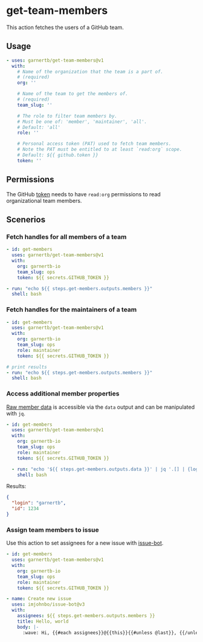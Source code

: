 # get-team-members

This action fetches the users of a GitHub team.

## Usage

```yaml
- uses: garnertb/get-team-members@v1
  with:
    # Name of the organization that the team is a part of.
    # (required)
    org: ''

    # Name of the team to get the members of.
    # (required)
    team_slug: ''

    # The role to filter team members by.
    # Must be one of: 'member', 'maintainer', 'all'.
    # Default: 'all'
    role: ''

    # Personal access token (PAT) used to fetch team members. 
    # Note the PAT must be entitled to at least `read:org` scope.
    # Default: ${{ github.token }}
    token: ''
```

## Permissions

The GitHub [token][token docs] needs to have `read:org` permissions to read organizational team members.

## Scenerios

### Fetch handles for all members of a team

```yaml
- id: get-members
  uses: garnertb/get-team-members@v1
  with:
    org: garnertb-io
    team_slug: ops
    token: ${{ secrets.GITHUB_TOKEN }}

- run: "echo ${{ steps.get-members.outputs.members }}"
  shell: bash
```

### Fetch handles for the maintainers of a team

```yaml
- id: get-members
  uses: garnertb/get-team-members@v1
  with:
    org: garnertb-io
    team_slug: ops
    role: maintainer
    token: ${{ secrets.GITHUB_TOKEN }}

# print results
- run: "echo ${{ steps.get-members.outputs.members }}"
  shell: bash
```

### Access additional member properties

[Raw member data](https://docs.github.com/en/rest/teams/members#list-team-members) is accessible via the `data` output and can be manipulated with `jq`.

```yaml
- id: get-members
  uses: garnertb/get-team-members@v1
  with:
    org: garnertb-io
    team_slug: ops
    role: maintainer
    token: ${{ secrets.GITHUB_TOKEN }}

  - run: "echo '${{ steps.get-members.outputs.data }}' | jq '.[] | {login: .login, id: .id}'"
    shell: bash
```

Results:

```json
{
  "login": "garnertb",   
  "id": 1234
}
```

### Assign team members to issue

Use this action to set assignees for a new issue with [issue-bot](https://github.com/imjohnbo/issue-bot).

```yaml
- id: get-members
  uses: garnertb/get-team-members@v1
  with:
    org: garnertb-io
    team_slug: ops
    role: maintainer
    token: ${{ secrets.GITHUB_TOKEN }}

- name: Create new issue
  uses: imjohnbo/issue-bot@v3
  with:
    assignees: ${{ steps.get-members.outputs.members }}
    title: Hello, world
    body: |-
      :wave: Hi, {{#each assignees}}@{{this}}{{#unless @last}}, {{/unless}}{{/each}}!
```

[token docs]: https://docs.github.com/en/authentication/keeping-your-account-and-data-secure/creating-a-personal-access-token